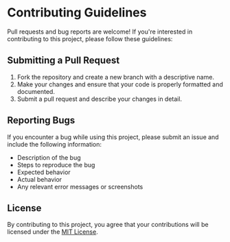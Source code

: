 # Contributing Guidelines

Pull requests and bug reports are welcome! If you're interested in contributing to this project, please follow these guidelines:

## Submitting a Pull Request

1. Fork the repository and create a new branch with a descriptive name.
2. Make your changes and ensure that your code is properly formatted and documented.
3. Submit a pull request and describe your changes in detail.

## Reporting Bugs

If you encounter a bug while using this project, please submit an issue and include the following information:

- Description of the bug
- Steps to reproduce the bug
- Expected behavior
- Actual behavior
- Any relevant error messages or screenshots

## License

By contributing to this project, you agree that your contributions will be licensed under the [MIT License](LICENSE).
